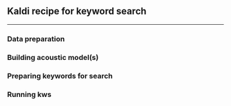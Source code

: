 ## Kaldi recipe for keyword search
-----------------------------------

### Data preparation

### Building acoustic model(s)

### Preparing keywords for search

### Running kws





